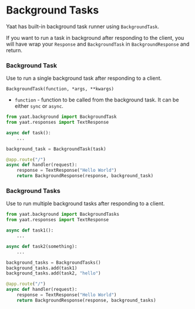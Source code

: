 # Background Tasks

Yaat has built-in background task runner using `BackgroundTask`.

If you want to run a task in background after responding to the client, you will have wrap your `Response`
and `BackgroundTask` in `BackgroundResponse` and return.

### Background Task

Use to run a single background task after responding to a client. 

`BackgroundTask(function, *args, **kwargs)`

- `function` - function to be called from the background task. It can be either `sync` or `async`.

```python
from yaat.background import BackgroundTask
from yaat.responses import TextResponse

async def task():
    ...

background_task = BackgroundTask(task)

@app.route("/")
async def handler(request):
    response = TextResponse("Hello World")
    return BackgroundResponse(response, background_task)
```

### Background Tasks

Use to run multiple background tasks after responding to a client.

```python
from yaat.background import BackgroundTasks
from yaat.responses import TextResponse

async def task1():
    ...

async def task2(something):
    ...

background_tasks = BackgroundTasks()
background_tasks.add(task1)
background_tasks.add(task2, "hello")

@app.route("/")
async def handler(request):
    response = TextResponse("Hello World")
    return BackgroundResponse(response, background_tasks)
```
